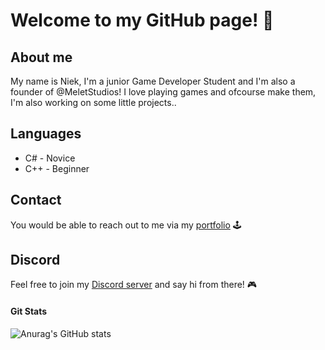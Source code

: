 # Welcome to my GitHub page! 👋

## About me

My name is Niek, I'm a junior Game Developer Student and I'm also a founder of @MeletStudios!
I love playing games and ofcourse make them, I'm also working on some little projects..

## Languages
+ C# - Novice
+ C++ - Beginner

## Contact
You would be able to reach out to me via my [portfolio](https://niekmsoftware.github.io/portfolio/) 🕹️

## Discord
Feel free to join my [Discord server](https://discord.gg/rp9ajb3mj6) and say hi from there! 🎮

#### Git Stats
![Anurag's GitHub stats](https://github-readme-stats.vercel.app/api?username=NiekMSoftware&show_icons=true&theme=tokyonight)

